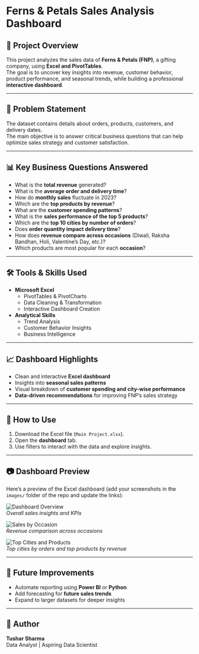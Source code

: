 
# Ferns & Petals Sales Analysis Dashboard

## 📌 Project Overview
This project analyzes the sales data of **Ferns & Petals (FNP)**, a gifting company, using **Excel and PivotTables**.  
The goal is to uncover key insights into revenue, customer behavior, product performance, and seasonal trends, while building a professional **interactive dashboard**.

---

## 🎯 Problem Statement
The dataset contains details about orders, products, customers, and delivery dates.  
The main objective is to answer critical business questions that can help optimize sales strategy and customer satisfaction.

---

## 📊 Key Business Questions Answered
- What is the **total revenue** generated?  
- What is the **average order and delivery time**?  
- How do **monthly sales** fluctuate in 2023?  
- Which are the **top products by revenue**?  
- What are the **customer spending patterns**?  
- What is the **sales performance of the top 5 products**?  
- Which are the **top 10 cities by number of orders**?  
- Does **order quantity impact delivery time**?  
- How does **revenue compare across occasions** (Diwali, Raksha Bandhan, Holi, Valentine’s Day, etc.)?  
- Which products are most popular for each **occasion**?  

---

## 🛠️ Tools & Skills Used
- **Microsoft Excel**
  - PivotTables & PivotCharts  
  - Data Cleaning & Transformation  
  - Interactive Dashboard Creation  
- **Analytical Skills**
  - Trend Analysis  
  - Customer Behavior Insights  
  - Business Intelligence  

---

## 📈 Dashboard Highlights
- Clean and interactive **Excel dashboard**  
- Insights into **seasonal sales patterns**  
- Visual breakdown of **customer spending and city-wise performance**  
- **Data-driven recommendations** for improving FNP’s sales strategy  

---

## 🚀 How to Use
1. Download the Excel file (`Main Project.xlsx`).  
2. Open the **dashboard** tab.  
3. Use filters to interact with the data and explore insights.  

---

## 📷 Dashboard Preview
Here’s a preview of the Excel dashboard (add your screenshots in the `images/` folder of the repo and update the links):  

![Dashboard Overview](images/dashboard-overview.png)  
*Overall sales insights and KPIs*  

![Sales by Occasion](images/sales-by-occasion.png)  
*Revenue comparison across occasions*  

![Top Cities and Products](images/top-cities-products.png)  
*Top cities by orders and top products by revenue*  

---

## 🔮 Future Improvements
- Automate reporting using **Power BI** or **Python**  
- Add forecasting for **future sales trends**  
- Expand to larger datasets for deeper insights  

---

## 👤 Author
**Tushar Sharma**  
Data Analyst | Aspiring Data Scientist  
